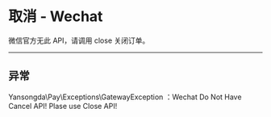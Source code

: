 # 取消 - Wechat

微信官方无此 API，请调用 close 关闭订单。

---

## 异常

Yansongda\Pay\Exceptions\GatewayException ：Wechat Do Not Have Cancel API! Plase use Close API!
